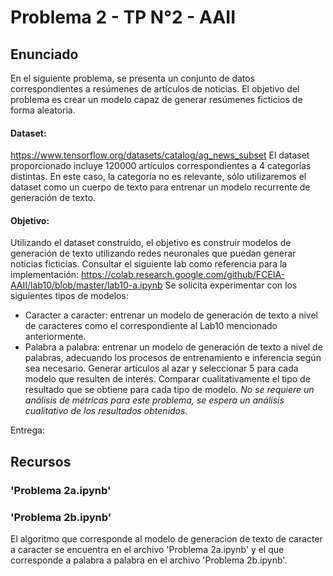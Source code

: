 # Problema 2 - TP N°2 - AAII

## **Enunciado**
En el siguiente problema, se presenta un conjunto de datos correspondientes a resúmenes de artículos de noticias. El objetivo del problema es crear un modelo capaz de generar resúmenes ficticios de forma aleatoria.

#### Dataset:
https://www.tensorflow.org/datasets/catalog/ag_news_subset
El dataset proporcionado incluye 120000 artículos correspondientes a 4 categorías distintas. En este caso, la categoría no es relevante, sólo utilizaremos el dataset como un cuerpo de texto para entrenar un modelo recurrente de generación de texto.

#### Objetivo:
Utilizando el dataset construido, el objetivo es construir modelos de generación de texto utilizando redes neuronales que puedan generar noticias ficticias. Consultar el siguiente lab como referencia para la implementación:
https://colab.research.google.com/github/FCEIA-AAII/lab10/blob/master/lab10-a.ipynb
Se solicita experimentar con los siguientes tipos de modelos:
* Caracter a caracter: entrenar un modelo de generación de texto a nivel de caracteres como el correspondiente al Lab10 mencionado anteriormente.
* Palabra a palabra: entrenar un modelo de generación de texto a nivel de palabras, adecuando los procesos de entrenamiento e inferencia según sea necesario.
Generar artículos al azar y seleccionar 5 para cada modelo que resulten de interés. Comparar cualitativamente el tipo de resultado que se obtiene para cada tipo de modelo.
*No se requiere un análisis de métricas para este problema, se espera un análisis cualitativo de los resultados obtenidos.*

Entrega:
## **Recursos**
### 'Problema 2a.ipynb'
### 'Problema 2b.ipynb'
El algoritmo que corresponde al modelo de generacion de texto de caracter a caracter se encuentra en el archivo 'Problema 2a.ipynb' y el que corresponde a palabra a palabra en el archivo 'Problema 2b.ipynb'.
